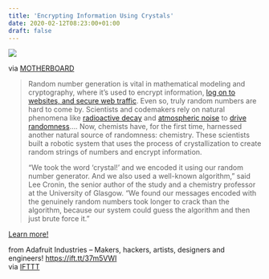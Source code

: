 ```yaml
---
title: 'Encrypting Information Using Crystals'
date: 2020-02-12T08:23:00+01:00
draft: false
---
```


![](https://cdn-blog.adafruit.com/uploads/2020/02/1581444356054-GettyImages-539233543-600x337.jpg)

via [MOTHERBOARD](https://www.vice.com/en_us/article/m7q33x/scientists-are-encrypting-information-using-crystals)

> Random number generation is vital in mathematical modeling and cryptography, where it’s used to encrypt information, [log on to websites, and secure web traffic](https://blog.cloudflare.com/why-randomness-matters/). Even so, truly random numbers are hard to come by. Scientists and codemakers rely on natural phenomena like [radioactive decay](https://www.vice.com/en_us/article/gy8yn7/power-tau-zcash-radioactive-toxic-waste) and [atmospheric noise](https://www.random.org/) to [drive randomness](http://citeseerx.ist.psu.edu/viewdoc/download?doi=10.1.1.110.9725&rep=rep1&type=pdf)…. Now, chemists have, for the first time, harnessed another natural source of randomness: chemistry. These scientists built a robotic system that uses the process of crystallization to create random strings of numbers and encrypt information.
> 
> “We took the word ‘crystal!’ and we encoded it using our random number generator. And we also used a well-known algorithm,” said Lee Cronin, the senior author of the study and a chemistry professor at the University of Glasgow. “We found our messages encoded with the genuinely random numbers took longer to crack than the algorithm, because our system could guess the algorithm and then just brute force it.”

[Learn more!](https://www.vice.com/en_us/article/m7q33x/scientists-are-encrypting-information-using-crystals)

  
  
from Adafruit Industries – Makers, hackers, artists, designers and engineers! https://ift.tt/37m5VWI  
via [IFTTT](https://ifttt.com/?ref=da&site=blogger)